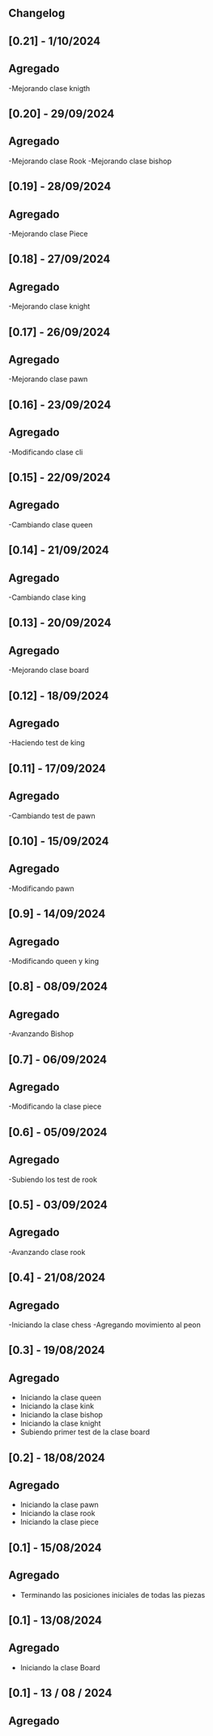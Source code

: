 ## Changelog
## [0.21] - 1/10/2024

## Agregado

-Mejorando clase knigth
## [0.20] - 29/09/2024

## Agregado

-Mejorando clase Rook
-Mejorando clase bishop
## [0.19] - 28/09/2024

## Agregado

-Mejorando clase Piece
## [0.18] - 27/09/2024

## Agregado

-Mejorando clase knight
## [0.17] - 26/09/2024

## Agregado

-Mejorando clase pawn
## [0.16] - 23/09/2024

## Agregado

-Modificando clase cli
## [0.15] - 22/09/2024

## Agregado

-Cambiando clase queen
## [0.14] - 21/09/2024

## Agregado

-Cambiando clase king
## [0.13] - 20/09/2024

## Agregado

-Mejorando clase board
## [0.12] - 18/09/2024

## Agregado

-Haciendo test de king
## [0.11] - 17/09/2024

## Agregado

-Cambiando test de pawn 
## [0.10] - 15/09/2024

## Agregado

-Modificando pawn
## [0.9] - 14/09/2024

## Agregado

-Modificando queen y king
## [0.8] - 08/09/2024

## Agregado

-Avanzando Bishop
## [0.7] - 06/09/2024

## Agregado

-Modificando la clase piece
## [0.6] - 05/09/2024

## Agregado

-Subiendo los test de rook

## [0.5] - 03/09/2024

## Agregado

-Avanzando clase rook

## [0.4] - 21/08/2024

## Agregado

-Iniciando la clase chess
-Agregando movimiento al peon

## [0.3] - 19/08/2024

## Agregado

- Iniciando la clase queen
- Iniciando la clase kink
- Iniciando la clase bishop
- Iniciando la clase knight
- Subiendo primer test de la clase board

## [0.2] - 18/08/2024

## Agregado

- Iniciando la clase pawn
- Iniciando la clase rook
- Iniciando la clase piece 

## [0.1] - 15/08/2024

## Agregado

- Terminando las posiciones iniciales de todas las piezas

## [0.1] - 13/08/2024

## Agregado

- Iniciando la clase Board

## [0.1] - 13 / 08 / 2024

## Agregado